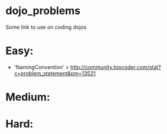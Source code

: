 # dojo_problems
Some link to use on coding dojos


Easy:
=====
* 'NamingConvention' > http://community.topcoder.com/stat?c=problem_statement&pm=13521

Medium:
=======

Hard:
=====
